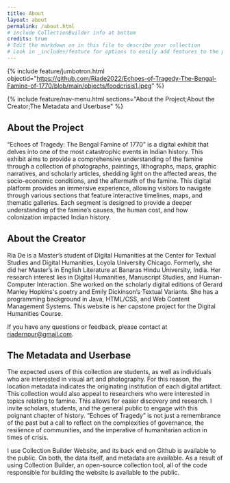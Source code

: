 ```yaml
---
title: About
layout: about
permalink: /about.html
# include CollectionBuilder info at bottom
credits: true
# Edit the markdown on in this file to describe your collection
# Look in _includes/feature for options to easily add features to the page
---
```

{% include feature/jumbotron.html objectid="https://github.com/Riade2022/Echoes-of-Tragedy-The-Bengal-Famine-of-1770/blob/main/objects/foodcrisis1.jpeg" %}

{% include feature/nav-menu.html sections="About the Project;About the Creator;The Metadata and Userbase" %}

## About the Project

“Echoes of Tragedy: The Bengal Famine of 1770” is a digital exhibit that delves into one of the most catastrophic events in Indian history. This exhibit aims to provide a comprehensive understanding of the famine through a collection of photographs, paintings, lithographs, maps, graphic narratives, and scholarly articles, shedding light on the affected areas, the socio-economic conditions, and the aftermath of the famine. This digital platform provides an immersive experience, allowing visitors to navigate through various sections that feature interactive timelines, maps, and thematic galleries. Each segment is designed to provide a deeper understanding of the famine’s causes, the human cost, and how colonization impacted Indian history. 

## About the Creator

Ria De is a Master’s student of Digital Humanities at the Center for Textual Studies and Digital Humanities, Loyola University Chicago. Formerly, she did her Master’s in English Literature at Banaras Hindu University, India. Her research interest lies in Digital Humanities, Manuscript Studies, and Human-Computer Interaction. She worked on the scholarly digital editions of Gerard Manley Hopkins's poetry and Emily Dickinson’s Textual Variants. She has a programming background in Java, HTML/CSS, and Web Content Management Systems. This website is her capstone project for the Digital Humanities Course.

If you have any questions or feedback, please contact at riadernpur@gmail.com.

## The Metadata and Userbase


The expected users of this collection are students, as well as individuals who are interested in visual art and photography. For this reason, the location metadata indicates the originating institution of each digital artifact. This collection would also appeal to researchers who were interested in topics relating to famine. This allows for easier discovery and research. I invite scholars, students, and the general public to engage with this poignant chapter of history. “Echoes of Tragedy” is not just a remembrance of the past but a call to reflect on the complexities of governance, the resilience of communities, and the imperative of humanitarian action in times of crisis.

I use Collection Builder Website, and its back end on Github is available to the public. On both, the data itself, and metadata are available. As a result of using Collection Builder, an open-source collection tool, all of the code responsible for building the website is available to the public.

